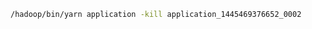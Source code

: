 ```bash
/hadoop/bin/yarn application -kill application_1445469376652_0002
```
                          